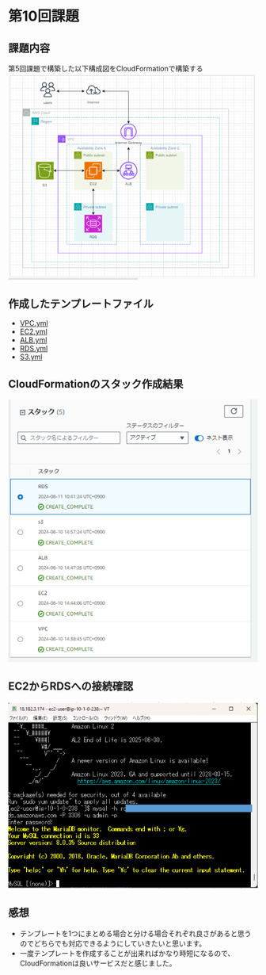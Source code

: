 # 第10回課題
##  課題内容
第5回課題で構築した以下構成図をCloudFormationで構築する
![構成図](image/lecture10/picture1.png)

##  作成したテンプレートファイル
- [VPC.yml](yml/VPC.yml)
- [EC2.yml](yml/EC2.yml)
- [ALB.yml](yml/ALB.yml)
- [RDS.yml](yml/RDS.yml)
- [S3.yml](yml/S3.yml)
  
##  CloudFormationのスタック作成結果
![CloudFormation](image/lecture10/picture3.png)

##  EC2からRDSへの接続確認
![接続確認](image/lecture10/picture2.png)
  
## 感想
- テンプレートを1つにまとめる場合と分ける場合それぞれ良さがあると思うのでどちらでも対応できるようにしていきたいと思います。
- 一度テンプレートを作成することが出来ればかなり時短になるので、CloudFormationは良いサービスだと感じました。